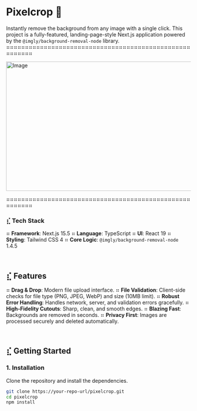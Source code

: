 # Pixelcrop 📸
Instantly remove the background from any image with a single click. This project is a fully-featured, landing-page-style Next.js application powered by the `@imgly/background-removal-node` library.
⠶⠶⠶⠶⠶⠶⠶⠶⠶⠶⠶⠶⠶⠶⠶⠶⠶⠶⠶⠶⠶⠶⠶⠶⠶⠶⠶⠶⠶⠶⠶⠶⠶⠶⠶⠶⠶⠶⠶⠶⠶⠶⠶⠶⠶⠶⠶⠶⠶⠶⠶⠶⠶⠶⠶⠶

<img width="608" height="352" alt="Image" src="https://github.com/user-attachments/assets/e817c623-2d0a-4276-8896-2f3d616a392b" />

⠶⠶⠶⠶⠶⠶⠶⠶⠶⠶⠶⠶⠶⠶⠶⠶⠶⠶⠶⠶⠶⠶⠶⠶⠶⠶⠶⠶⠶⠶⠶⠶⠶⠶⠶⠶⠶⠶⠶⠶⠶⠶⠶⠶⠶⠶⠶⠶⠶⠶⠶⠶⠶⠶⠶⠶
### ⣎ Tech Stack

⠶ **Framework**: Next.js 15.5
⠶ **Language**: TypeScript
⠶ **UI**: React 19
⠶ **Styling**: Tailwind CSS 4
⠶ **Core Logic**: `@imgly/background-removal-node` 1.4.5

<br>

## ⣎ Features

⠶ **Drag & Drop**: Modern file upload interface.
⠶ **File Validation**: Client-side checks for file type (PNG, JPEG, WebP) and size (10MB limit).
⠶ **Robust Error Handling**: Handles network, server, and validation errors gracefully.
⠶ **High-Fidelity Cutouts**: Sharp, clean, and smooth edges.
⠶ **Blazing Fast**: Backgrounds are removed in seconds.
⠶ **Privacy First**: Images are processed securely and deleted automatically.

<br>

## ⣎ Getting Started

### 1. Installation

Clone the repository and install the dependencies.

```bash
git clone https://your-repo-url/pixelcrop.git
cd pixelcrop
npm install
